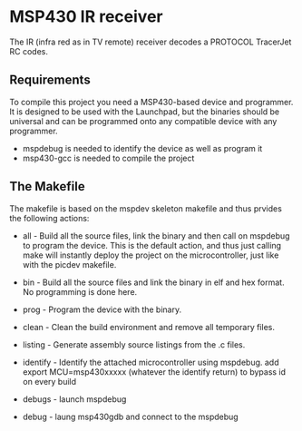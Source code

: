MSP430 IR receiver
====================

The IR (infra red as in TV remote) receiver decodes a PROTOCOL TracerJet RC codes.

Requirements
------------

To compile this project you need a MSP430-based device and programmer. It is
designed to be used with the Launchpad, but the binaries should be universal
and can be programmed onto any compatible device with any programmer.

 * mspdebug is needed to identify the device as well as program it
 * msp430-gcc is needed to compile the project

The Makefile
------------

The makefile is based on the mspdev skeleton makefile and thus prvides the
following actions:

 * all - Build all the source files, link the binary and then call on mspdebug
   to program the device. This is the default action, and thus just calling
   make will instantly deploy the project on the microcontroller, just like
   with the picdev makefile.

 * bin - Build all the source files and link the binary in elf and hex format.
   No programming is done here.

 * prog - Program the device with the binary.

 * clean - Clean the build environment and remove all temporary files.

 * listing - Generate assembly source listings from the .c files.

 * identify - Identify the attached microcontroller using mspdebug. add export MCU=msp430xxxxx (whatever the identify return) to bypass id on every build

 * debugs - launch mspdebug

 * debug - laung msp430gdb and connect to the mspdebug
